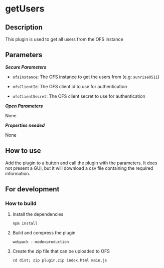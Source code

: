 # getUsers

## Description ##

This plugin is used to get all users from the OFS instance

## Parameters ##

***Secure Parameters***

- `ofsInstance`: The OFS instance to get the users from (e.g: `sunrise0511`)

- `ofsClientId`: The OFS client id to use for authentication

- `ofsClientSecret`: The OFS client secret to use for authentication

***Open Parameters***

None

***Properties needed***

None

## How to use ##

Add the plugin to a button and call the plugin with the parameters. It does not present a GUI, but it will download a csv file containing the required information.

## For development ##

### How to build ###

1. Install the dependencies

    `npm install` 

2. Build and compress the plugin

    `webpack --mode=production` 

3. Create the zip file that can be uploaded to OFS

    `cd dist; zip plugin.zip index.html main.js` 


